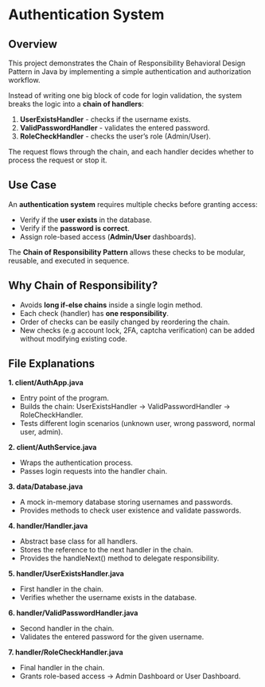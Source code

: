 # Authentication System

## Overview

This project demonstrates the Chain of Responsibility Behavioral Design Pattern in Java by implementing a simple authentication and authorization workflow.

Instead of writing one big block of code for login validation, the system breaks the logic into a **chain of handlers**:

1. **UserExistsHandler** - checks if the username exists.
2. **ValidPasswordHandler** - validates the entered password.
3. **RoleCheckHandler** - checks the user’s role (Admin/User).

The request flows through the chain, and each handler decides whether to process the request or stop it.


## Use Case 

An **authentication system** requires multiple checks before granting access:

* Verify if the **user exists** in the database.
* Verify if the **password is correct**.
* Assign role-based access (**Admin/User** dashboards).

The **Chain of Responsibility Pattern** allows these checks to be modular, reusable, and executed in sequence.


## Why Chain of Responsibility?

* Avoids **long if-else chains** inside a single login method.
* Each check (handler) has **one responsibility**.
* Order of checks can be easily changed by reordering the chain.
* New checks (e.g account lock, 2FA, captcha verification) can be added without modifying existing code.


## File Explanations

**1. client/AuthApp.java**

* Entry point of the program.
* Builds the chain: UserExistsHandler -> ValidPasswordHandler -> RoleCheckHandler.
* Tests different login scenarios (unknown user, wrong password, normal user, admin).

**2. client/AuthService.java**

* Wraps the authentication process.
* Passes login requests into the handler chain.

**3. data/Database.java**

* A mock in-memory database storing usernames and passwords.
* Provides methods to check user existence and validate passwords.

**4. handler/Handler.java**

* Abstract base class for all handlers.
* Stores the reference to the next handler in the chain.
* Provides the handleNext() method to delegate responsibility.

**5. handler/UserExistsHandler.java**

* First handler in the chain.
* Verifies whether the username exists in the database.

**6. handler/ValidPasswordHandler.java**

* Second handler in the chain.
* Validates the entered password for the given username.

**7. handler/RoleCheckHandler.java**

* Final handler in the chain.
* Grants role-based access → Admin Dashboard or User Dashboard.


